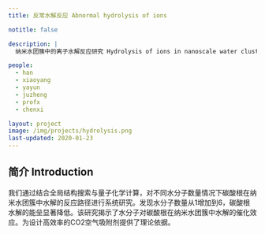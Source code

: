```yaml
---
title: 反常水解反应 Abnormal hydrolysis of ions

notitle: false

description: |
  纳米水团簇中的离子水解反应研究 Hydrolysis of ions in nanoscale water clusters: a mechanism study

people:
  - han
  - xiaoyang
  - yayun
  - juzheng
  - profx
  - chenxi

layout: project
image: /img/projects/hydrolysis.png
last-updated: 2020-01-23
---
```


## 简介 Introduction

我们通过结合全局结构搜索与量子化学计算，对不同水分子数量情况下碳酸根在纳米水团簇中水解的反应路径进行系统研究。发现水分子数量从1增加到6，碳酸根水解的能垒显著降低。该研究揭示了水分子对碳酸根在纳米水团簇中水解的催化效应。为设计高效率的CO2空气吸附剂提供了理论依据。

